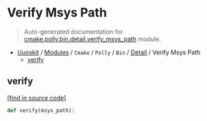 # Verify Msys Path

> Auto-generated documentation for [cmake.polly.bin.detail.verify_msys_path](../../../../../cmake/polly/bin/detail/verify_msys_path.py) module.

- [Uuoskit](../../../../README.md#uuoskit-index) / [Modules](../../../../MODULES.md#uuoskit-modules) / `Cmake` / `Polly` / `Bin` / [Detail](index.md#detail) / Verify Msys Path
    - [verify](#verify)

## verify

[[find in source code]](../../../../../cmake/polly/bin/detail/verify_msys_path.py#L7)

```python
def verify(msys_path):
```

